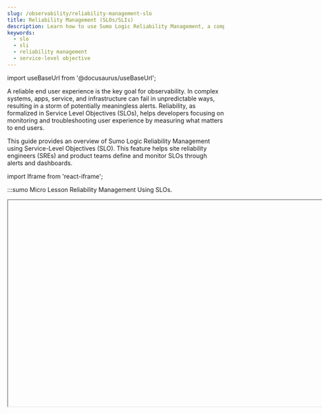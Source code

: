 ```yaml
---
slug: /observability/reliability-management-slo
title: Reliability Management (SLOs/SLIs)
description: Learn how to use Sumo Logic Reliability Management, a comprehensive solution that includes creating SLO monitors, configuring queries, setting SLIs, and utilizing dashboards.
keywords:
  - slo
  - sli
  - reliability management
  - service-level objective
---
```


import useBaseUrl from '@docusaurus/useBaseUrl';

A reliable end user experience is the key goal for observability. In complex systems, apps, service, and infrastructure can fail in unpredictable ways, resulting in a storm of potentially meaningless alerts. Reliability, as formalized in Service Level Objectives (SLOs), helps developers focusing on monitoring and troubleshooting user experience by measuring what matters to end users.

This guide provides an overview of Sumo Logic Reliability Management using Service-Level Objectives (SLO). This feature helps site reliability engineers (SREs) and product teams define and monitor SLOs through alerts and dashboards.

import Iframe from 'react-iframe';

:::sumo Micro Lesson
Reliability Management Using SLOs.

<Iframe url="https://www.youtube.com/embed/jCGqfqEDXto?rel=0"
        width="854px"
        height="480px"
        id="myId"
        className="video-container"
        display="initial"
        position="relative"
        allow="accelerometer; autoplay=1; clipboard-write; encrypted-media; gyroscope; picture-in-picture"
        allowfullscreen
        />

:::


## Prerequisites

To work with SLOs, you need the following Sumo Logic capabilities: View SLOs (`viewSlos`) and Manage SLOs (`manageSlos permissions`).


## Terminology

Reliability is essentially the uptime of systems and services. This includes the following concepts:

**Service-Level Objective (SLO)**. The software provider's performance promise made to end users. This goal defined by the _SLI_ for a _compliance period_.

**Service-Level Indicator (SLI)**. Quantitative measurements of a system/service availability within a specific time period. These performance figures are used to determine that the _SLO_  &#8212; the quality promised to end users &#8212; is being met.

**Error Budget**. The tolerable amount/level of system unavailability in the _compliance period_.

**Compliance period**. The duration of time used to monitor and score your system/service availability. Breaking down your organization's quantitative success rate over consistent time periods is useful internally and can be communicated to customers that you're meeting your goals. See the following information for the max compliance period:

<table>
  <tr>
   <td> </td>
   <td>Logs-based SLO </td>
   <td>Metrics-based SLO </td>
  </tr>
  <tr>
   <td>Maximum compliance period </td>
   <td>Rolling compliance: 90d. Calendar compliance: 1 Quarter </td>
   <td>Rolling compliance: 90d. Calendar compliance: 1 Quarter   </td>
  </tr>
  <tr>
   <td>Threshold-based SLO definition   </td>
   <td>Supported for window- and request-based evaluation   </td>
   <td>Supported for window-based evaluation only   </td>
  </tr>
</table>

As an example, let's say an eCommerce app considers its checkout service transactions to be successful (good) when completed in less than 500ms. A successful five-minute (5m) time window may be one in which the p99 of latency is less than 500ms.

The _SLI_ can be defined as the percentage of successful 5m windows in a _compliance period_ of 30 days (30d) or equal to 99.9% for any month. The number of unsuccessful (bad) transactions we allow as an _error budget_ is 0.1% of these 5m windows in 30d.

The following chart shows our calculations and an example 5m window for the month of January where a number of requests were unsuccessful due to a completions that averaged greater than 600ms:

<img src={useBaseUrl('img/observability/slo-checkout-example.png')} alt="Reliability Management SLO SLI" />

With these calculations, we can configure an SLO, add a monitor, and start managing this and other services with ease. This is just one example. You can develop many different SLOs based on evaluation types (windows-based and request-based), ratios and thresholds for calculations, and error budgets for rolling or calendar compliance periods.

SLOs include all historical data. For example, when you create an SLO with a monthly range part-way into a month, collected historical data to the beginning of that month is also evaluated and displayed.


### SLO Evaluation Types

SLOs can be calculated and tracked using windows-based or request-based data.

* **Window-based SLOs**. Track on a given window of time or interval, such as 5m, 1h, and so on. An SLI calculated against this time will include the percentage of good and bad windows.
* **Request-based SLOs**. Track the percentage of good requests within a compliance period. Request-based SLOs can exhaust the error budget very quickly if you have severe incidents. However, they smooth over SLIs that are unpredictable by focussing SLOs on a longer time range than a windows-based SLO.


### Golden Signal Types

SLIs can be defined by signals such as latency, load, error, bottleneck, throughput, and availability. See the [Google SRE Handbook](https://sre.google/sre-book/preface/) for more information.

#### Latency

Latency is considered the speed of a service. This is the response of the service to users for different types of actions, including:

* **Interactions**. How long a user waits for a response after clicking something, sometimes a read action.
* **Write**. Saving and changing underlying data to a server, database, or distributed system.
* **Background**. Backend actions that may not readily be seen or recognized by users, typically for refreshes of data or asynchronous actions.

Each of these actions may have different latencies and thresholds for good and bad thresholds. A user may not expect a faster response when writing data versus an interaction to read or retrieve data. You may also have defined latencies for each of these actions, such as a defined median of speed, typical latency, and tail latency.


#### Error

Systems and services include numerous errors beyond web errors, including custom errors, library errors, API errors, custom services, and edge cases. The errors SLI allows you to track specific errors in your system, focusing on key services or error types, to find and resolve issues. To best manage your SLO for errors, you'll need to clearly define the errors you need to monitor and receive alerts on. Recalculate and refine your SLIs over time to best respond to organization and user needs.


#### Throughput

Throughput is the amount of processing time by a service or system. Depending on the type of data and service, a data processing system may require more time to process. Bytes per second is a common measurement for processing, and tracking these SLIs can indicate a need for data processing partitions, more support and processors, and so on.


#### Availability

Availability indicates if a service is working and handling valid requests. Other systems, services, and even virtual storage all have potential metrics to track with SLIs. The other option gives you the ability to include different SLOs based on your specific business needs.


## Data Retention

SLO data is retained for 800 days. It is retained separately, regardless of underlying logs/metrics retention. You can access this data via [SLO dashboards](/docs/observability/reliability-management-slo/dashboards/) or your [logs](/docs/observability/reliability-management-slo/create-slo/#slo-as-log-messages).


## Accessing SLOs

<!--Kanso [**Classic UI**](/docs/get-started/sumo-logic-ui/). Kanso--> To access SLOs, in the main Sumo Logic menu select **Manage Data > Monitoring > SLOs**.

<!--Kanso
[**New UI**](/docs/get-started/sumo-logic-ui-new/). To access SLOs, in the main Sumo Logic menu select **Monitoring > SLOs**. You can also click the **Go To...** menu at the top of the screen and select **SLOs**.
 Kanso-->

In the SLO screen, you can view, search, and add SLOs. Use folders to collect, package, and manage SLOs with ease, moving SLOs as needed.

To locate an SLO, use the search that returns a list of SLOs based on the name and description.

<img src={useBaseUrl('img/observability/slo1.png')} alt="Reliability Management SLO SLI" />

To open the dashboard, locate and select an SLO. The details pane gives you a preview and an option to **Open SLO Dashboard**. See [SLO Dashboards and Notifications](/docs/observability/reliability-management-slo/dashboards) for more information.


### Previewing SLOs

Select an SLO to see a quick preview including the configuration details, targets, queries, any associated monitors, and general information. The previewing includes the SLO Details and Monitors tabs.

* **Open SLO Dashboard**: Access the Dashboard to monitor and investigate data
* **Open**: Open this SLO to review and edit
* **More Options**: Access additional options to Edit, Copy Path, Duplicate, Move, Export, and Delete the SLO

The **SLO Details** tab provides a quick view of the SLO ID, description, configurations, and creation information.

The **Monitors** tab provides a list of associated monitors for the SLO. Expand entries to review the status, condition, and configured triggers. Click the open icon (<img src={useBaseUrl('img/observability/open-monitor.png')} alt="Reliability Management SLO SLI" width="20" /> ) to open and edit the monitor.

<img src={useBaseUrl('img/observability/slo-preview.gif')} alt="Reliability Management SLO SLI" />


### Query Recommendations

The heart of an SLO is the queries used for the SLI query types, including metrics and logs.

#### General Information

For general information on querying metrics and logs, see [Overview of Metrics in Sumo](/docs/metrics/introduction) and [About Search Basics](/docs/search/get-started-with-search/search-basics/about-search-basics).

A preview runs the query in real-time to help test and refine results, with a time range to see broader results as needed.

#### Aggregation Queries

You cannot use aggregate log queries to define your SLO because such queries summarize data and lose the concept of time. Aggregation occurs through the SLO backend and is not required in the query, for example, `avg(latency) < 500 ms` or `"successful event must have latency below 50ms"`.

